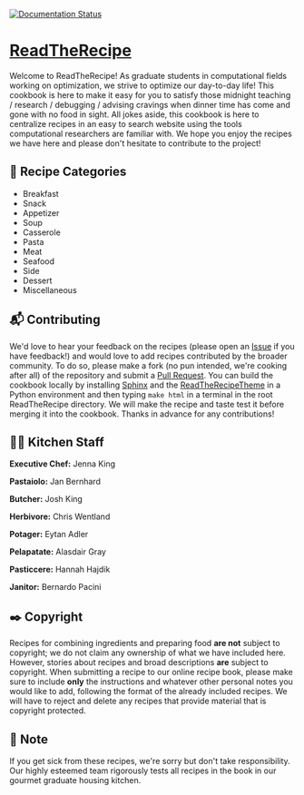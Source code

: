 [![Documentation Status](https://readthedocs.org/projects/readtherecipe/badge/?version=latest)](https://readtherecipe.readthedocs.io/en/latest/?badge=latest)

[ReadTheRecipe](https://readtherecipe.readthedocs.io/en/latest/)
================================================================

Welcome to ReadTheRecipe!
As graduate students in computational fields working on optimization, we strive to optimize our day-to-day life!
This cookbook is here to make it easy for you to satisfy those midnight teaching / research / debugging / advising cravings when dinner time has come and gone with no food in sight.
All jokes aside, this cookbook is here to centralize recipes in an easy to search website using the tools computational researchers are familiar with.
We hope you enjoy the recipes we have here and please don't hesitate to contribute to the project!

:page_with_curl: Recipe Categories
----------------------------------

* Breakfast
* Snack
* Appetizer
* Soup
* Casserole
* Pasta
* Meat
* Seafood
* Side
* Dessert
* Miscellaneous

:mailbox_with_mail: Contributing
--------------------------------

We'd love to hear your feedback on the recipes (please open an [Issue](https://github.com/bernardopacini/ReadTheRecipe/issues) if you have feedback!) and would love to add recipes contributed by the broader community.
To do so, please make a fork (no pun intended, we're cooking after all) of the repository and submit a [Pull Request](https://github.com/bernardopacini/ReadTheRecipe/pulls).
You can build the cookbook locally by installing [Sphinx](https://pypi.org/project/Sphinx/) and the [ReadTheRecipeTheme](https://github.com/bernardopacini/ReadTheRecipeTheme) in a Python environment and then typing `make html` in a terminal in the root ReadTheRecipe directory.
We will make the recipe and taste test it before merging it into the cookbook.
Thanks in advance for any contributions!

:cook: Kitchen Staff
--------------------

**Executive Chef:** Jenna King

**Pastaiolo:** Jan Bernhard

**Butcher:** Josh King

**Herbivore:** Chris Wentland

**Potager:** Eytan Adler

**Pelapatate:** Alasdair Gray

**Pasticcere:** Hannah Hajdik

**Janitor:** Bernardo Pacini

:black_nib: Copyright
---------------------

Recipes for combining ingredients and preparing food **are not** subject to copyright; we do not claim any ownership of what we have included here.
However, stories about recipes and broad descriptions **are** subject to copyright.
When submitting a recipe to our online recipe book, please make sure to include **only** the instructions and whatever other personal notes you would like to add, following the format of the already included recipes.
We will have to reject and delete any recipes that provide material that is copyright protected.

:mega: Note
-----------
If you get sick from these recipes, we're sorry but don't take responsibility.
Our highly esteemed team rigorously tests all recipes in the book in our gourmet graduate housing kitchen.
